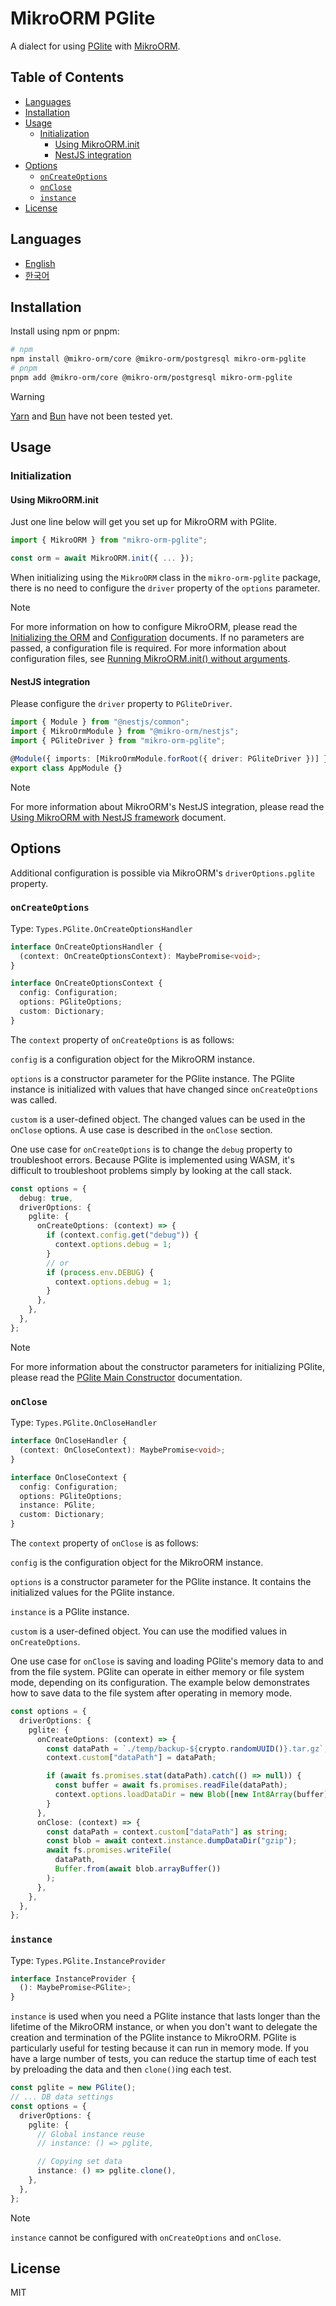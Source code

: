 # MikroORM PGlite

A dialect for using [PGlite](https://pglite.dev/) with [MikroORM](https://mikro-orm.io/).

## Table of Contents

<!-- toc -->

- [Languages](#languages)
- [Installation](#installation)
- [Usage](#usage)
  - [Initialization](#initialization)
    - [Using MikroORM.init](#using-mikroorminit)
    - [NestJS integration](#nestjs-integration)
- [Options](#options)
  - [`onCreateOptions`](#oncreateoptions)
  - [`onClose`](#onclose)
  - [`instance`](#instance)
- [License](#license)

<!-- tocstop -->

## Languages

- [English](/README.md)
- [한국어](/README.ko.md)

## Installation

Install using npm or pnpm:

```sh
# npm
npm install @mikro-orm/core @mikro-orm/postgresql mikro-orm-pglite
# pnpm
pnpm add @mikro-orm/core @mikro-orm/postgresql mikro-orm-pglite
```

> [!WARNING]
> [Yarn](https://yarnpkg.com/) and [Bun](https://bun.com/) have not been tested yet.

## Usage

### Initialization

#### Using MikroORM.init

Just one line below will get you set up for MikroORM with PGlite.

```typescript
import { MikroORM } from "mikro-orm-pglite";

const orm = await MikroORM.init({ ... });
```

When initializing using the `MikroORM` class in the `mikro-orm-pglite` package, there is no need to configure the `driver` property of the `options` parameter.

> [!NOTE]
> For more information on how to configure MikroORM, please read the [Initializing the ORM](https://mikro-orm.io/docs/guide/first-entity#initializing-the-orm) and [Configuration](https://mikro-orm.io/docs/configuration) documents.
> If no parameters are passed, a configuration file is required. For more information about configuration files, see [Running MikroORM.init() without arguments](https://mikro-orm.io/docs/quick-start#running-mikroorminit-without-arguments).

#### NestJS integration

Please configure the `driver` property to `PGliteDriver`.

```typescript
import { Module } from "@nestjs/common";
import { MikroOrmModule } from "@mikro-orm/nestjs";
import { PGliteDriver } from "mikro-orm-pglite";

@Module({ imports: [MikroOrmModule.forRoot({ driver: PGliteDriver })] })
export class AppModule {}
```

> [!NOTE]
> For more information about MikroORM's NestJS integration, please read the [Using MikroORM with NestJS framework](https://mikro-orm.io/docs/usage-with-nestjs) document.

## Options

Additional configuration is possible via MikroORM's `driverOptions.pglite` property.

### `onCreateOptions`

Type: `Types.PGlite.OnCreateOptionsHandler`

```typescript
interface OnCreateOptionsHandler {
  (context: OnCreateOptionsContext): MaybePromise<void>;
}

interface OnCreateOptionsContext {
  config: Configuration;
  options: PGliteOptions;
  custom: Dictionary;
}
```

The `context` property of `onCreateOptions` is as follows:

`config` is a configuration object for the MikroORM instance.

`options` is a constructor parameter for the PGlite instance. The PGlite instance is initialized with values ​​that have changed since `onCreateOptions` was called.

`custom` is a user-defined object. The changed values ​​can be used in the `onClose` options. A use case is described in the `onClose` section.

One use case for `onCreateOptions` is to change the `debug` property to troubleshoot errors. Because PGlite is implemented using WASM, it's difficult to troubleshoot problems simply by looking at the call stack.

```typescript
const options = {
  debug: true,
  driverOptions: {
    pglite: {
      onCreateOptions: (context) => {
        if (context.config.get("debug")) {
          context.options.debug = 1;
        }
        // or
        if (process.env.DEBUG) {
          context.options.debug = 1;
        }
      },
    },
  },
};
```

> [!NOTE]
> For more information about the constructor parameters for initializing PGlite, please read the [PGlite Main Constructor](https://pglite.dev/docs/api#main-constructor) documentation.

### `onClose`

Type: `Types.PGlite.OnCloseHandler`

```typescript
interface OnCloseHandler {
  (context: OnCloseContext): MaybePromise<void>;
}

interface OnCloseContext {
  config: Configuration;
  options: PGliteOptions;
  instance: PGlite;
  custom: Dictionary;
}
```

The `context` property of `onClose` is as follows:

`config` is the configuration object for the MikroORM instance.

`options` is a constructor parameter for the PGlite instance. It contains the initialized values ​​for the PGlite instance.

`instance` is a PGlite instance.

`custom` is a user-defined object. You can use the modified values ​​in `onCreateOptions`.

One use case for `onClose` is saving and loading PGlite's memory data to and from the file system. PGlite can operate in either memory or file system mode, depending on its configuration. The example below demonstrates how to save data to the file system after operating in memory mode.

```typescript
const options = {
  driverOptions: {
    pglite: {
      onCreateOptions: (context) => {
        const dataPath = `./temp/backup-${crypto.randomUUID()}.tar.gz`;
        context.custom["dataPath"] = dataPath;

        if (await fs.promises.stat(dataPath).catch(() => null)) {
          const buffer = await fs.promises.readFile(dataPath);
          context.options.loadDataDir = new Blob([new Int8Array(buffer)]);
        }
      },
      onClose: (context) => {
        const dataPath = context.custom["dataPath"] as string;
        const blob = await context.instance.dumpDataDir("gzip");
        await fs.promises.writeFile(
          dataPath,
          Buffer.from(await blob.arrayBuffer())
        );
      },
    },
  },
};
```

### `instance`

Type: `Types.PGlite.InstanceProvider`

```typescript
interface InstanceProvider {
  (): MaybePromise<PGlite>;
}
```

`instance` is used when you need a PGlite instance that lasts longer than the lifetime of the MikroORM instance, or when you don't want to delegate the creation and termination of the PGlite instance to MikroORM. PGlite is particularly useful for testing because it can run in memory mode. If you have a large number of tests, you can reduce the startup time of each test by preloading the data and then `clone()`ing each test.

```typescript
const pglite = new PGlite();
// ... DB data settings
const options = {
  driverOptions: {
    pglite: {
      // Global instance reuse
      // instance: () => pglite,

      // Copying set data
      instance: () => pglite.clone(),
    },
  },
};
```

> [!NOTE]
> `instance` cannot be configured with `onCreateOptions` and `onClose`.

## License

MIT
